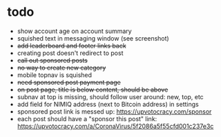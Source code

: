# todo

- show account age on account summary
- squished text in messaging window (see screenshot)
- ~~add leaderboard and footer links back~~
- creating post doesn't redirect to post
- ~~call out sponsored posts~~
- ~~no way to create new category~~
- mobile topnav is squished
- ~~need sponsored post payment page~~
- ~~on post page, title is below content, should be above~~
- subnav at top is missing, should follow user around: new, top, etc
- add field for NIMIQ address (next to Bitcoin address) in settings
- sponsored post link is messed up: https://upvotocracy.com/sponsor
- each post should have a "sponsor this post" link: https://upvotocracy.com/a/CoronaVirus/5f2086a5f55cfd001c237e3c
